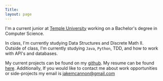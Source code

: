 ```yaml
---
Title:
layout: page
---
```


I'm a current junior at [Temple University](https://www.temple.edu/) working on a Bachelor's degree in Computer Science.

In class, I'm currently studying Data Structures and Discrete Math II. Outside of class, I'm currently studying <code>Java</code>, <code>Python</code>, TDD, and how to work with API's and databases.

 My current projects can be found on my [github](https://github.com/jakemcannon). My resume can be found [here](current_resume.pdf). Additionally, If you would like to contact me about work opportunities or side-projects my email is jakemcannon@gmail.com
